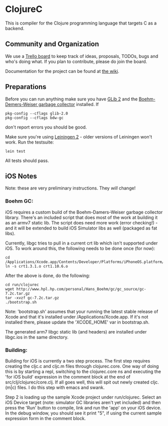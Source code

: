 # ClojureC

This is compiler for the Clojure programming language that targets C as a backend.

## Community and Organization

We use a [Trello board](https://trello.com/board/clojurec/500e79c3b8ec5a3d7f1786d1) to keep track of ideas, proposals, TODOs, bugs and who's doing what.  If you plan to contribute, please do join the board.

Documentation for the project can be found at [the wiki](https://github.com/schani/clojurec/wiki).

## Preparations

Before you can run anything make sure you have [GLib 2](http://developer.gnome.org/glib/) and the [Boehm-Demers-Weiser garbage collector](http://www.hpl.hp.com/personal/Hans_Boehm/gc/) installed.  If

    pkg-config --cflags glib-2.0
    pkg-config --cflags bdw-gc

don't report errors you should be good.

Make sure you're using [Leiningen 2](https://github.com/technomancy/leiningen/) - older versions of Leiningen won't work.  Run the testsuite:

    lein test

All tests should pass.


## iOS Notes

 Note: these are very preliminary instructions.  They *will* change!

### Boehm GC:

 iOS requires a custom build of the Boehm-Damers-Weiser garbage
collector library.  There's an included script that does most of
the work at building it as an armv7 static lib.  The script does
need more work (error checking!) - and it will be extended to build
iOS Simulator libs as well (packaged as fat libs).

Currently, libgc tries to pull in a current crt lib which isn't
supported under iOS.  To work around this, the following needs
to be done once (for now):

    cd /Applications/Xcode.app/Contents/Developer/Platforms/iPhoneOS.platform/Developer/SDKs/iPhoneOS5.1.sdk/usr/lib
    ln -s crt1.3.1.o crt1.10.6.o

After the above is done, do the following:

    cd run/clojurec
    wget http://www.hpl.hp.com/personal/Hans_Boehm/gc/gc_source/gc-7.2c.tar.gz
    tar -xvzf gc-7.2c.tar.gz
    ./bootstrap.sh

Note: 'bootstrap.sh' assumes that your running the latest stable release
of Xcode and that it's installed under /Applications/Xcode.app.  If it's
not installed there, please update the 'XCODE_HOME' var in bootstrap.sh.

The generated arm7 libgc static lib (and headers) are installed under
libgc.ios in the same directory.


### Building:

 Building for iOS is currently a two step process.  The first step requires
creating the cljc.c and cljc.m files through clojurec.core.  One way of
doing this is by starting a repl, switching to the clojurec.core ns and
executing the 'for iOS build' expression in the comment block at the end of
src/clj/clojurec/core.clj.  If all goes well, this will spit out newly
created cljc.(m|c) files.  I do this step with emacs and swank.

  Step 2 is loading up the sample Xcode project under run/clojurec.  Select
an iOS Device target (note: simulator GC libraries aren't yet included)
and then press the 'Run' button to compile, link and run the 'app' on
your iOS device.  In the debug window, you should see it print "5", if
using the current sample expression form in the comment block.
